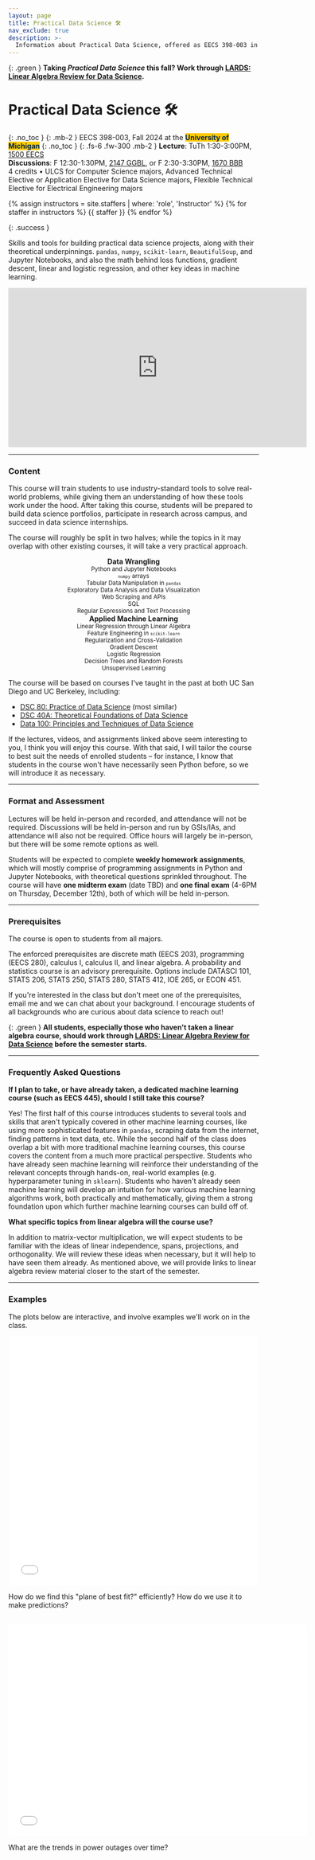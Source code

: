 ```yaml
---
layout: page
title: Practical Data Science 🛠️
nav_exclude: true
description: >-
  Information about Practical Data Science, offered as EECS 398-003 in Fall 2024 at the University of Michigan.
---
```


{: .green }
**Taking _Practical Data Science_ this fall? Work through [LARDS: Linear Algebra Review for Data Science](lin-alg).**

# Practical Data Science 🛠️

{: .no_toc }
{: .mb-2 }
EECS 398-003, Fall 2024 at the <b><span style="background-color: #FFCB05; color: #00274C">University of Michigan</span></b>
{: .no_toc }
{: .fs-6 .fw-300 .mb-2 }
**Lecture**: TuTh 1:30-3:00PM, [1500 EECS](https://maps.app.goo.gl/JBGihmGrYYsgcnwN8)<br>
**Discussions**: F 12:30-1:30PM, [2147 GGBL](https://maps.app.goo.gl/U6R5aH5cdY838Tj77), or F 2:30-3:30PM, [1670 BBB](https://maps.app.goo.gl/wuMosGqmKQ4KUmqdA)<br>
4 credits • ULCS for Computer Science majors, Advanced Technical Elective or Application Elective for Data Science majors, Flexible Technical Elective for Electrical Engineering majors

{% assign instructors = site.staffers | where: 'role', 'Instructor' %}
{% for staffer in instructors %}
{{ staffer }}
{% endfor %}

{: .success }

<!-- <small><b>What's this class about? 🙋</b></small><br> -->

Skills and tools for building practical data science projects, along with their theoretical underpinnings. `pandas`, `numpy`, `scikit-learn`, `BeautifulSoup`, and Jupyter Notebooks, and also the math behind loss functions, gradient descent, linear and logistic regression, and other key ideas in machine learning.

<center>

<iframe width="600" height="320" src="https://www.youtube.com/embed/Z75-_YK5_XM?si=ilsVZvq51tBPyHG3" title="YouTube video player" frameborder="0" allow="accelerometer; autoplay; clipboard-write; encrypted-media; gyroscope; picture-in-picture; web-share" referrerpolicy="strict-origin-when-cross-origin" allowfullscreen></iframe>

</center>

---

### Content

This course will train students to use industry-standard tools to solve real-world problems, while giving them an understanding of how these tools work under the hood. After taking this course, students will be prepared to build data science portfolios, participate in research across campus, and succeed in data science internships.

The course will roughly be split in two halves; while the topics in it may overlap with other existing courses, it will take a very practical approach.

<center>
<div class="two-columns-grid">
    <div>
    <b>Data Wrangling</b><br>
    <small>
        Python and Jupyter Notebooks<br>
        <code><small>numpy</small></code> arrays<br>
        Tabular Data Manipulation in <code><small>pandas</small></code><br>
        Exploratory Data Analysis and Data Visualization<br>
        Web Scraping and APIs<br>
        SQL<br>
        Regular Expressions and Text Processing<br>
    </small>
    </div>
    <div>
    <b>Applied Machine Learning</b><br>
    <small>
        Linear Regression through Linear Algebra<br>
        Feature Engineering in <code><small>scikit-learn</small></code><br>
        Regularization and Cross-Validation<br>
        Gradient Descent<br>
        Logistic Regression<br>
        Decision Trees and Random Forests<br>
        Unsupervised Learning<br>
    </small>
    </div>
</div>
</center>

The course will be based on courses I've taught in the past at both UC San Diego and UC Berkeley, including:

- [DSC 80: Practice of Data Science](https://dsc-courses.github.io/dsc80-2024-wi) (most similar)
- [DSC 40A: Theoretical Foundations of Data Science](https://dsc-courses.github.io/dsc40a-2024-sp)
- [Data 100: Principles and Techniques of Data Science](https://ds100.org/su20)

If the lectures, videos, and assignments linked above seem interesting to you, I think you will enjoy this course. With that said, I will tailor the course to best suit the needs of enrolled students – for instance, I know that students in the course won't have necessarily seen Python before, so we will introduce it as necessary.

---

### Format and Assessment

Lectures will be held in-person and recorded, and attendance will not be required. Discussions will be held in-person and run by GSIs/IAs, and attendance will also not be required. Office hours will largely be in-person, but there will be some remote options as well.

Students will be expected to complete **weekly homework assignments**, which will mostly comprise of programming assignments in Python and Jupyter Notebooks, with theoretical questions sprinkled throughout. The course will have **one midterm exam** (date TBD) and **one final exam** (4-6PM on Thursday, December 12th), both of which will be held in-person.

---

### Prerequisites

The course is open to students from all majors.

The enforced prerequisites are discrete math (EECS 203), programming (EECS 280), calculus I, calculus II, and linear algebra. A probability and statistics course is an advisory prerequisite. Options include DATASCI 101, STATS 206, STATS 250, STATS 280, STATS 412, IOE 265, or ECON 451.

<!-- - One of Math 214, Math 217, Math 296, Math 417, or Math 419, OR
- ROB 101, in combination with one of Math 116, Math 156, Math 176, or Math 186. (To be clear, ROB 101 itself is not a prereq. All you need to have taken is one linear algebra class, but if the linear algebra class you've taken is ROB 101, you need to also have taken a separate calculus class.) -->

If you're interested in the class but don't meet one of the prerequisites, email me and we can chat about your background. I encourage students of all backgrounds who are curious about data science to reach out!

{: .green }
**All students, especially those who haven't taken a linear algebra course, should work through [LARDS: Linear Algebra Review for Data Science](lin-alg) before the semester starts.**

---

### Frequently Asked Questions

**If I plan to take, or have already taken, a dedicated machine learning course (such as EECS 445), should I still take this course?**

Yes! The first half of this course introduces students to several tools and skills that aren't typically covered in other machine learning courses, like using more sophisticated features in `pandas`, scraping data from the internet, finding patterns in text data, etc. While the second half of the class does overlap a bit with more traditional machine learning courses, this course covers the content from a much more practical perspective. Students who have already seen machine learning will reinforce their understanding of the relevant concepts through hands-on, real-world examples (e.g. hyperparameter tuning in `sklearn`). Students who haven't already seen machine learning will develop an intuition for how various machine learning algorithms work, both practically and mathematically, giving them a strong foundation upon which further machine learning courses can build off of.

**What specific topics from linear algebra will the course use?**

In addition to matrix-vector multiplication, we will expect students to be familiar with the ideas of linear independence, spans, projections, and orthogonality. We will review these ideas when necessary, but it will help to have seen them already. As mentioned above, we will provide links to linear algebra review material closer to the start of the semester.

---

### Examples

The plots below are interactive, and involve examples we'll work on in the class.

<center>

<iframe src="assets/3d-plane.html" frameBorder="0" width="500" height="500"></iframe>

<br>

</center>

How do we find this "plane of best fit?" efficiently? How do we use it to make predictions?

<br>

<center>

<iframe src="assets/outages_by_year.html" frameBorder="0" width="600" height="425"></iframe>

<br>

</center>

What are the trends in power outages over time?
